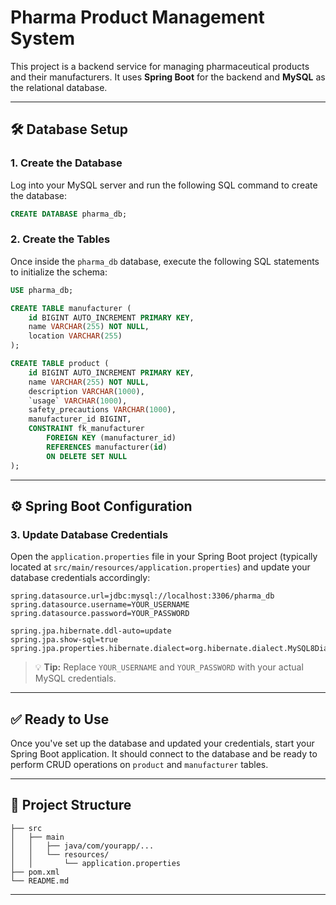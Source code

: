 # Pharma Product Management System

This project is a backend service for managing pharmaceutical products and their manufacturers. It uses **Spring Boot** for the backend and **MySQL** as the relational database.

---

## 🛠️ Database Setup

### 1. Create the Database

Log into your MySQL server and run the following SQL command to create the database:

```sql
CREATE DATABASE pharma_db;
```

### 2. Create the Tables

Once inside the `pharma_db` database, execute the following SQL statements to initialize the schema:

```sql
USE pharma_db;

CREATE TABLE manufacturer (
    id BIGINT AUTO_INCREMENT PRIMARY KEY,
    name VARCHAR(255) NOT NULL,
    location VARCHAR(255)
);

CREATE TABLE product (
    id BIGINT AUTO_INCREMENT PRIMARY KEY,
    name VARCHAR(255) NOT NULL,
    description VARCHAR(1000),
    `usage` VARCHAR(1000),
    safety_precautions VARCHAR(1000),
    manufacturer_id BIGINT,
    CONSTRAINT fk_manufacturer
        FOREIGN KEY (manufacturer_id)
        REFERENCES manufacturer(id)
        ON DELETE SET NULL
);
```

---

## ⚙️ Spring Boot Configuration

### 3. Update Database Credentials

Open the `application.properties` file in your Spring Boot project (typically located at `src/main/resources/application.properties`) and update your database credentials accordingly:

```properties
spring.datasource.url=jdbc:mysql://localhost:3306/pharma_db
spring.datasource.username=YOUR_USERNAME
spring.datasource.password=YOUR_PASSWORD

spring.jpa.hibernate.ddl-auto=update
spring.jpa.show-sql=true
spring.jpa.properties.hibernate.dialect=org.hibernate.dialect.MySQL8Dialect
```

> 💡 **Tip:** Replace `YOUR_USERNAME` and `YOUR_PASSWORD` with your actual MySQL credentials.

---

## ✅ Ready to Use

Once you've set up the database and updated your credentials, start your Spring Boot application. It should connect to the database and be ready to perform CRUD operations on `product` and `manufacturer` tables.

---

## 📁 Project Structure

```
├── src
│   ├── main
│   │   ├── java/com/yourapp/...
│   │   └── resources/
│   │       └── application.properties
├── pom.xml
└── README.md
```

---